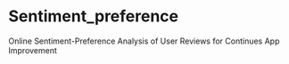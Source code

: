 # Sentiment_preference
Online Sentiment-Preference Analysis of User Reviews for Continues App Improvement
